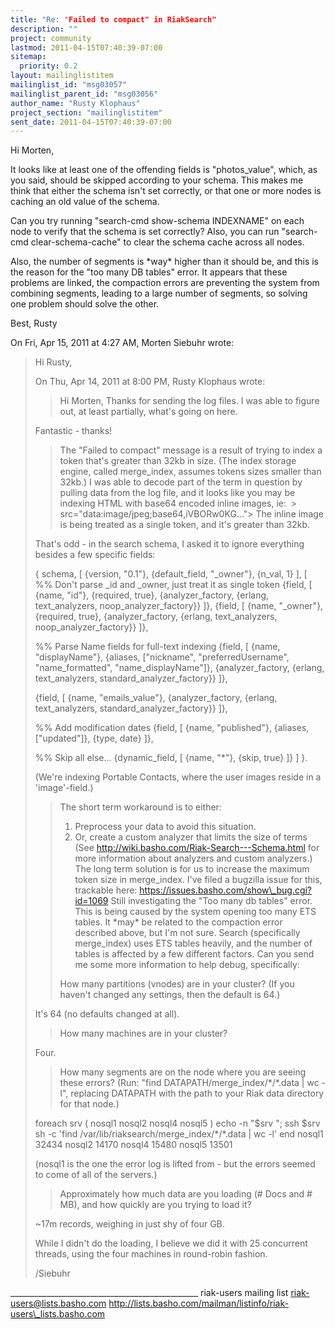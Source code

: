 ```yaml
---
title: "Re: "Failed to compact" in RiakSearch"
description: ""
project: community
lastmod: 2011-04-15T07:40:39-07:00
sitemap:
  priority: 0.2
layout: mailinglistitem
mailinglist_id: "msg03057"
mailinglist_parent_id: "msg03056"
author_name: "Rusty Klophaus"
project_section: "mailinglistitem"
sent_date: 2011-04-15T07:40:39-07:00
---
```



Hi Morten,

It looks like at least one of the offending fields is "photos\_value", which,
as you said, should be skipped according to your schema. This makes me think
that either the schema isn't set correctly, or that one or more nodes is
caching an old value of the schema.

Can you try running "search-cmd show-schema INDEXNAME" on each node to
verify that the schema is set correctly? Also, you can run "search-cmd
clear-schema-cache" to clear the schema cache across all nodes.

Also, the number of segments is \*way\* higher than it should be, and this is
the reason for the "too many DB tables" error. It appears that these
problems are linked, the compaction errors are preventing the system from
combining segments, leading to a large number of segments, so solving one
problem should solve the other.

Best,
Rusty

On Fri, Apr 15, 2011 at 4:27 AM, Morten Siebuhr  wrote:

> Hi Rusty,
>
> On Thu, Apr 14, 2011 at 8:00 PM, Rusty Klophaus  wrote:
> > Hi Morten,
> > Thanks for sending the log files. I was able to figure out, at least
> > partially, what's going on here.
>
> Fantastic - thanks!
>
> > The "Failed to compact" message is a result of trying to index a token
> > that's greater than 32kb in size. (The index storage engine, called
> > merge\_index, assumes tokens sizes smaller than 32kb.) I was able to
> decode
> > part of the term in question by pulling data from the log file, and it
> looks
> > like you may be indexing HTML with base64 encoded inline images, ie: ![]() > src="data:image/jpeg;base64,iVBORw0KG..."> The inline image is being
> treated
> > as a single token, and it's greater than 32kb.
>
> That's odd - in the search schema, I asked it to ignore everything
> besides a few specific fields:
>
> {
> schema,
> [
> {version, "0.1"},
> {default\_field, "\_owner"},
> {n\_val, 1}
> ],
> [
> %% Don't parse \_id and \_owner, just treat it as single token
> {field, [
> {name, "id"},
> {required, true},
> {analyzer\_factory, {erlang, text\_analyzers,
> noop\_analyzer\_factory}}
> ]},
> {field, [
> {name, "\_owner"},
> {required, true},
> {analyzer\_factory, {erlang, text\_analyzers,
> noop\_analyzer\_factory}}
> ]},
>
> %% Parse Name fields for full-text indexing
> {field, [
> {name, "displayName"},
> {aliases, ["nickname", "preferredUsername",
> "name\_formatted",
> "name\_displayName"]},
> {analyzer\_factory, {erlang, text\_analyzers,
> standard\_analyzer\_factory}}
> ]},
>
> {field, [
> {name, "emails\_value"},
> {analyzer\_factory, {erlang, text\_analyzers,
> standard\_analyzer\_factory}}
> ]},
>
> %% Add modification dates
> {field, [
> {name, "published"},
> {aliases, ["updated"]},
> {type, date}
> ]},
>
> %% Skip all else...
> {dynamic\_field, [
> {name, "\*"},
> {skip, true}
> ]}
> ]
> }.
>
> (We're indexing Portable Contacts, where the user images reside in a
> 'image'-field.)
>
> > The short term workaround is to either:
> > 1) Preprocess your data to avoid this situation.
> > 2) Or, create a custom analyzer that limits the size of terms
> > (See http://wiki.basho.com/Riak-Search---Schema.html for more
> information
> > about analyzers and custom analyzers.)
> > The long term solution is for us to increase the maximum token size in
> > merge\_index. I've filed a bugzilla issue for this, trackable
> > here: https://issues.basho.com/show\_bug.cgi?id=1069
> > Still investigating the "Too many db tables" error. This is being caused
> by
> > the system opening too many ETS tables. It \*may\* be related to the
> > compaction error described above, but I'm not sure.
> > Search (specifically merge\_index) uses ETS tables heavily, and the number
> of
> > tables is affected by a few different factors. Can you send me some more
> > information to help debug, specifically:
> >
> > How many partitions (vnodes) are in your cluster? (If you haven't changed
> > any settings, then the default is 64.)
>
> It's 64 (no defaults changed at all).
>
> > How many machines are in your cluster?
>
> Four.
>
> > How many segments are on the node where you are seeing these errors?
> > (Run: "find DATAPATH/merge\_index/\*/\*.data | wc -l", replacing DATAPATH
> with
> > the path to your Riak data directory for that node.)
>
> foreach srv ( nosql1 nosql2 nosql4 nosql5 )
> echo -n "$srv "; ssh $srv sh -c 'find
> /var/lib/riaksearch/merge\_index/\*/\*.data | wc -l'
> end
> nosql1 32434
> nosql2 14170
> nosql4 15480
> nosql5 13501
>
> (nosql1 is the one the error log is lifted from - but the errors
> seemed to come of all of the servers.)
>
> > Approximately how much data are you loading (# Docs and # MB), and how
> > quickly are you trying to load it?
>
> ~17m records, weighing in just shy of four GB.
>
> While I didn't do the loading, I believe we did it with 25 concurrent
> threads, using the four machines in round-robin fashion.
>
> /Siebuhr
>
\_\_\_\_\_\_\_\_\_\_\_\_\_\_\_\_\_\_\_\_\_\_\_\_\_\_\_\_\_\_\_\_\_\_\_\_\_\_\_\_\_\_\_\_\_\_\_
riak-users mailing list
riak-users@lists.basho.com
http://lists.basho.com/mailman/listinfo/riak-users\_lists.basho.com


